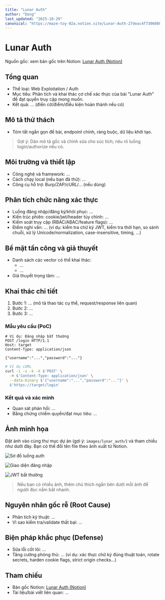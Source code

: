 ```yaml
---
title: "Lunar Auth"
author: "Dong"
last_updated: "2025-10-29"
canonical: "https://maze-toy-02a.notion.site/Lunar-Auth-27deac4f7306808f9e05d62111ca9790"
---
```


# Lunar Auth

Nguồn gốc: xem bản gốc trên Notion: [Lunar Auth (Notion)](https://maze-toy-02a.notion.site/Lunar-Auth-27deac4f7306808f9e05d62111ca9790)

## Tổng quan
- Thể loại: Web Exploitation / Auth
- Mục tiêu: Phân tích và khai thác cơ chế xác thực của bài "Lunar Auth" để đạt quyền truy cập mong muốn.
- Kết quả: … (điền cờ/điểm/điều kiện hoàn thành nếu có)

## Mô tả thử thách
- Tóm tắt ngắn gọn đề bài, endpoint chính, ràng buộc, dữ liệu khởi tạo.

> Gợi ý: Dán mô tả gốc và chỉnh sửa cho súc tích; nêu rõ luồng login/authorize nếu có.

## Môi trường và thiết lập
- Công nghệ và framework: …
- Cách chạy local (nếu bạn đã thử): …
- Công cụ hỗ trợ: Burp/ZAP/cURL/... (nếu dùng)

## Phân tích chức năng xác thực
- Luồng đăng nhập/đăng ký/khôi phục: …
- Kiến trúc phiên: cookie/jwt/header tùy chỉnh: …
- Kiểm soát truy cập (RBAC/ABAC/feature flags): …
- Điểm nghi vấn: … (ví dụ: kiểm tra chữ ký JWT, kiểm tra thời hạn, so sánh chuỗi, xử lý Unicode/normalization, case-insensitive, timing, ...)

## Bề mặt tấn công và giả thuyết
- Danh sách các vector có thể khai thác:
  - …
  - …
- Giả thuyết trọng tâm: …

## Khai thác chi tiết
1. Bước 1: … (mô tả thao tác cụ thể, request/response liên quan)
2. Bước 2: …
3. Bước 3: …

### Mẫu yêu cầu (PoC)
```http
# Ví dụ: Đăng nhập bất thường
POST /login HTTP/1.1
Host: target
Content-Type: application/json

{"username":"...","password":"..."}
```

```bash
# Ví dụ cURL
curl -i -s -k -X $'POST' \
  -H $'Content-Type: application/json' \
  --data-binary $'{"username":"...","password":"..."}' \
  $'https://target/login'
```

### Kết quả và xác minh
- Quan sát phản hồi: …
- Bằng chứng chiếm quyền/đạt mục tiêu: …

## Ảnh minh họa
Đặt ảnh vào cùng thư mục dự án (gợi ý: `images/lunar_auth/`) và tham chiếu như dưới đây. Bạn có thể đổi tên file theo ảnh xuất từ Notion.

![Sơ đồ luồng auth](images/lunar_auth/flow.png)

![Giao diện đăng nhập](images/lunar_auth/login.png)

![JWT bất thường](images/lunar_auth/jwt.png)

> Nếu bạn có nhiều ảnh, thêm chú thích ngắn bên dưới mỗi ảnh để người đọc nắm bắt nhanh.

## Nguyên nhân gốc rễ (Root Cause)
- Phân tích kỹ thuật: …
- Vì sao kiểm tra/validate thất bại: …

## Biện pháp khắc phục (Defense)
- Sửa lỗi cốt lõi: …
- Tăng cường phòng thủ: … (ví dụ: xác thực chữ ký đúng thuật toán, rotate secrets, harden cookie flags, strict origin checks...)

## Tham chiếu
- Bản gốc Notion: [Lunar Auth (Notion)](https://maze-toy-02a.notion.site/Lunar-Auth-27deac4f7306808f9e05d62111ca9790)
- Tài liệu/bài viết liên quan: …

